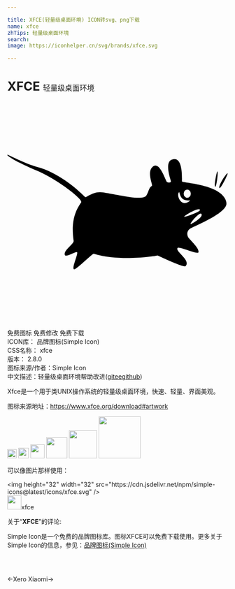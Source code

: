 ```yaml
---

title: XFCE(轻量级桌面环境) ICON转svg、png下载
name: xfce
zhTips: 轻量级桌面环境
search: 
image: https://iconhelper.cn/svg/brands/xfce.svg

---
```


# XFCE  <small style="font-size: 60%;font-weight: 100">轻量级桌面环境</small>

<div id="svg" class="svg-wrap">
<svg role="img" xmlns="http://www.w3.org/2000/svg" viewBox="0 0 24 24"><title>XFCE icon</title><path d="M.01 5.756c-.128.07 1.019.82 3.161 1.706 2.143.886 5.103 3.13 4.87 3.493-.695.984-1.105 2.162-.822 4.178.051.355-1.047.97-.968 1.506.067.408 1.228-.403 1.355-.243.078.288-.621 1.743-.338 1.847.206.062 2.023-1.73 2.129-1.7 2.995.908 6.892.222 6.967.194-.007-.016 2.804 1.326 3.049 1.166.616-.67-1.169-1.615-.871-1.992.13-.198 2.173.742 2.274.485.146-.443-.948-1.375-1.113-1.651-.143-.255-.174-.666.194-.924.367-.257 4.125-1.7 3.967-2.818-.272-2.03-4.766-2.161-4.839-2.332-.034-.08.199-2.902-1.112-2.38-.808.301-.15 2.099-.097 2.332.048.214-.359.19-.436.097-.17-.21-.736-2.084-1.403-1.75-.935.518-.055 2.135-.242 2.187-.346.195-.326.67-.604 1.056-.458.66-3.886-.309-4.994-.376-.811-.048-1.586.62-1.66.535-.987-.993-3.03-2.722-5.27-3.297C1.953 6.733.086 5.743.01 5.755zm22.866 1.816c-.068-.018-.382 1.593-.234 1.665.13.097.355-1.576.237-1.662l-.003-.002zm1.107.213c-.17-.003-1.076 1.449-.867 1.603.129.098.937-1.543.881-1.598a.024.024 0 00-.014-.005zm-4.385 1.768a.388.444 0 01.388.443.388.444 0 01-.388.444.388.444 0 01-.388-.444.388.444 0 01.388-.443zm-.871.27c.165.714.422.94 1.194.918-.983.905-1.58-.645-1.194-.919zm2.125 1.867c.04 0 .071.011.092.03.387.141-1.664.883-1.678.778-.021-.075 1.197-.823 1.586-.808zm.208.475a.1.1 0 01.056.009c.365.364-1.157 1.173-1.14 1.144-.123-.074.766-1.129 1.084-1.154z"/></svg>
</div>
<detail full-name='xfce'></detail>

<div class="detail-page">
<p>
<span><span class="badge-success badge">免费图标</span> <span class="badge-success badge">免费修改</span>  <span class="badge-success badge">免费下载</span> </span>
<br/>
<span>
ICON库：
<span class="badge-secondary badge">品牌图标(Simple Icon)</span> 
</span>
<br/>
<span>
CSS名称：
<span class="badge-secondary badge">xfce</span> 
</span>

<br/>
<span>
版本：
<span class="badge-secondary badge">2.8.0</span> 
</span>
<br/>
<span>图标来源/作者：<span class="badge-light badge">Simple Icon</span></span> 
<br/>
<span class="zh-detail">中文描述：<span class="badge-primary badge">轻量级桌面环境</span><span class="help-link"><span>帮助改进</span>(<a href="https://gitee.com/liuwave/icon-helper/edit/master/json/brands/xfce.json" target="_blank" rel="noopener noreferrer">gitee</a><a href="https://github.com/liuwave/icon-helper/edit/master/json/brands/xfce.json" target="_blank" rel="noopener noreferrer">github</a></span>)</span><br/>
</p>
</div><div class="description description alert alert-light"><p>Xfce是一个用于类UNIX操作系统的轻量级桌面环境，快速、轻量、界面美观。</p><p>图标来源地址：<a href="https://www.xfce.org/download#artwork" target="_blank" rel="noopener noreferrer">https://www.xfce.org/download#artwork</a></p></div>
<div class="alert alert-dark">
<img height="21" width="21" src="https://cdn.jsdelivr.net/npm/simple-icons@latest/icons/xfce.svg" />
<img height="24" width="24" src="https://cdn.jsdelivr.net/npm/simple-icons@latest/icons/xfce.svg" />
<img height="32" width="32" src="https://cdn.jsdelivr.net/npm/simple-icons@latest/icons/xfce.svg" />
<img height="48" width="48" src="https://cdn.jsdelivr.net/npm/simple-icons@latest/icons/xfce.svg" />
<img height="64" width="64" src="https://cdn.jsdelivr.net/npm/simple-icons@latest/icons/xfce.svg" />
<img height="96" width="96" src="https://cdn.jsdelivr.net/npm/simple-icons@latest/icons/xfce.svg" />

</div>
<div>
  <p>可以像图片那样使用：    
  </p>
  <div class="alert alert-primary" style="font-size: 14px">
    &lt;img height="32" width="32" src="https://cdn.jsdelivr.net/npm/simple-icons@latest/icons/xfce.svg" /&gt;
    <copy-btn content='<img height="32" width="32" src="https://cdn.jsdelivr.net/npm/simple-icons@latest/icons/xfce.svg" />'></copy-btn>
  </div>
  <div class="alert alert-secondary">
    <img height="32" width="32" src="https://cdn.jsdelivr.net/npm/simple-icons@latest/icons/xfce.svg" />xfce
    <copy-btn content="xfce" btn-title="复制图标名称"></copy-btn>
  </div>
</div>
<div class="icon-detail__container">
<p>关于“<b>XFCE</b>”的评论:</p>
</div>
<Vssue title="关于“XFCE”的评论" />
<div><p>Simple Icon是一个免费的品牌图标库。图标XFCE可以免费下载使用。更多关于  Simple Icon的信息，参见：<a target="_blank" href="https://iconhelper.cn/brands.html">品牌图标(Simple Icon)</a>
</p></div>


<div style="padding:2rem 0 " class="page-nav"><p class="inner"><span class="prev">←<router-link to="/icon/xero.html">Xero</router-link></span> <span class="next"><router-link to="/icon/xiaomi.html">Xiaomi</router-link>→</span></p></div>
